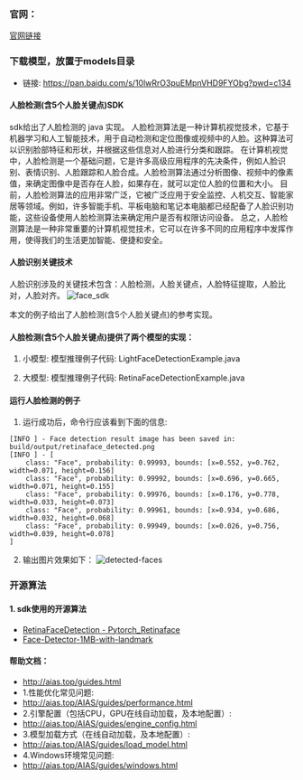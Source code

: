 ### 官网：
[官网链接](http://www.aias.top/)

### 下载模型，放置于models目录
- 链接: https://pan.baidu.com/s/10lwRrO3puEMpnVHD9FYObg?pwd=c134

#### 人脸检测(含5个人脸关键点)SDK
sdk给出了人脸检测的 java 实现。
人脸检测算法是一种计算机视觉技术，它基于机器学习和人工智能技术，用于自动检测和定位图像或视频中的人脸。这种算法可以识别脸部特征和形状，并根据这些信息对人脸进行分类和跟踪。
在计算机视觉中，人脸检测是一个基础问题，它是许多高级应用程序的先决条件，例如人脸识别、表情识别、人脸跟踪和人脸合成。人脸检测算法通过分析图像、视频中的像素值，来确定图像中是否存在人脸，如果存在，就可以定位人脸的位置和大小。
目前，人脸检测算法的应用非常广泛，它被广泛应用于安全监控、人机交互、智能家居等领域。例如，许多智能手机、平板电脑和笔记本电脑都已经配备了人脸识别功能，这些设备使用人脸检测算法来确定用户是否有权限访问设备。
总之，人脸检测算法是一种非常重要的计算机视觉技术，它可以在许多不同的应用程序中发挥作用，使得我们的生活更加智能、便捷和安全。

#### 人脸识别关键技术
人脸识别涉及的关键技术包含：人脸检测，人脸关键点，人脸特征提取，人脸比对，人脸对齐。
![face_sdk](https://aias-home.oss-cn-beijing.aliyuncs.com/AIAS/face_sdk/images/face_sdk.png)

本文的例子给出了人脸检测(含5个人脸关键点)的参考实现。
#### 人脸检测(含5个人脸关键点)提供了两个模型的实现：
1. 小模型: 
模型推理例子代码: LightFaceDetectionExample.java 

2. 大模型: 
模型推理例子代码: RetinaFaceDetectionExample.java 


#### 运行人脸检测的例子
1. 运行成功后，命令行应该看到下面的信息:
```text
[INFO ] - Face detection result image has been saved in: build/output/retinaface_detected.png
[INFO ] - [
	class: "Face", probability: 0.99993, bounds: [x=0.552, y=0.762, width=0.071, height=0.156]
	class: "Face", probability: 0.99992, bounds: [x=0.696, y=0.665, width=0.071, height=0.155]
	class: "Face", probability: 0.99976, bounds: [x=0.176, y=0.778, width=0.033, height=0.073]
	class: "Face", probability: 0.99961, bounds: [x=0.934, y=0.686, width=0.032, height=0.068]
	class: "Face", probability: 0.99949, bounds: [x=0.026, y=0.756, width=0.039, height=0.078]
]
```
2. 输出图片效果如下：
![detected-faces](https://aias-home.oss-cn-beijing.aliyuncs.com/AIAS/face_sdk/images/retinaface_detected.png)

   
### 开源算法
#### 1. sdk使用的开源算法
- [RetinaFaceDetection - Pytorch_Retinaface](https://github.com/biubug6/Pytorch_Retinaface)
- [Face-Detector-1MB-with-landmark](https://github.com/biubug6/Face-Detector-1MB-with-landmark)



#### 帮助文档：
- http://aias.top/guides.html
- 1.性能优化常见问题:
- http://aias.top/AIAS/guides/performance.html
- 2.引擎配置（包括CPU，GPU在线自动加载，及本地配置）:
- http://aias.top/AIAS/guides/engine_config.html
- 3.模型加载方式（在线自动加载，及本地配置）:
- http://aias.top/AIAS/guides/load_model.html
- 4.Windows环境常见问题:
- http://aias.top/AIAS/guides/windows.html

